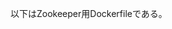 以下はZookeeper用Dockerfileである。

<!-- [[[cog
import cog
filepath = "/Users/mogi/project/project_euler/problem1.py"
label = "#lst:py"
format = ".py"
caption = "p1"
cog.outl("```{%s %s .numberLines caption=\"%s\"}" % (label, format, caption))
with open(filepath) as f:
    cog.outl("".join(f.readlines()).strip())
cog.outl("```")
]]] -->
<!-- [[[end]]] -->
